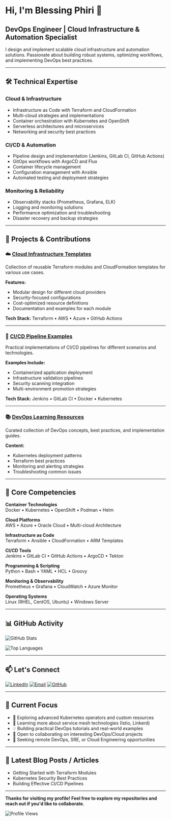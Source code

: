 # Hi, I'm Blessing Phiri 👋

## DevOps Engineer | Cloud Infrastructure & Automation Specialist

I design and implement scalable cloud infrastructure and automation solutions. Passionate about building robust systems, optimizing workflows, and implementing DevOps best practices.

---

## 🛠️ Technical Expertise

### Cloud & Infrastructure
- Infrastructure as Code with Terraform and CloudFormation
- Multi-cloud strategies and implementations
- Container orchestration with Kubernetes and OpenShift
- Serverless architectures and microservices
- Networking and security best practices

### CI/CD & Automation
- Pipeline design and implementation (Jenkins, GitLab CI, GitHub Actions)
- GitOps workflows with ArgoCD and Flux
- Container lifecycle management
- Configuration management with Ansible
- Automated testing and deployment strategies

### Monitoring & Reliability
- Observability stacks (Prometheus, Grafana, ELK)
- Logging and monitoring solutions
- Performance optimization and troubleshooting
- Disaster recovery and backup strategies

---

## 🚀 Projects & Contributions

### ☁️ [Cloud Infrastructure Templates](link-to-repo)
Collection of reusable Terraform modules and CloudFormation templates for various use cases.

**Features:**
- Modular design for different cloud providers
- Security-focused configurations
- Cost-optimized resource definitions
- Documentation and examples for each module

**Tech Stack:** Terraform • AWS • Azure • GitHub Actions

---

### 🔄 [CI/CD Pipeline Examples](https://github.com/blessing-bester/Pre-Deployment-Chaos-Testing-System)
Practical implementations of CI/CD pipelines for different scenarios and technologies.

**Examples Include:**
- Containerized application deployment
- Infrastructure validation pipelines
- Security scanning integration
- Multi-environment promotion strategies

**Tech Stack:** Jenkins • GitLab CI • Docker • Kubernetes

---

### 📚 [DevOps Learning Resources](link-to-repo)
Curated collection of DevOps concepts, best practices, and implementation guides.

**Content:**
- Kubernetes deployment patterns
- Terraform best practices
- Monitoring and alerting strategies
- Troubleshooting common issues

---

## 💼 Core Competencies

**Container Technologies**  
Docker • Kubernetes • OpenShift • Podman • Helm

**Cloud Platforms**  
AWS • Azure • Oracle Cloud • Multi-cloud Architecture

**Infrastructure as Code**  
Terraform • Ansible • CloudFormation • ARM Templates

**CI/CD Tools**  
Jenkins • GitLab CI • GitHub Actions • ArgoCD • Tekton

**Programming & Scripting**  
Python • Bash • YAML • HCL • Groovy

**Monitoring & Observability**  
Prometheus • Grafana • CloudWatch • Azure Monitor

**Operating Systems**  
Linux (RHEL, CentOS, Ubuntu) • Windows Server

---

## 📊 GitHub Activity

![GitHub Stats](https://github-readme-stats.vercel.app/api?username=blessing-bester&show_icons=true&hide_border=true&theme=radical)

![Top Languages](https://github-readme-stats.vercel.app/api/top-langs/?username=blessing-bester&layout=compact&hide_border=true&theme=radical)

---

## 📫 Let's Connect

[![LinkedIn](https://img.shields.io/badge/LinkedIn-%230077B5.svg?style=for-the-badge&logo=linkedin&logoColor=white)](your-linkedin-url)
[![Email](https://img.shields.io/badge/Email-D14836?style=for-the-badge&logo=gmail&logoColor=white)](mailto:your.email@example.com)
[![GitHub](https://img.shields.io/badge/GitHub-181717?style=for-the-badge&logo=github&logoColor=white)](https://github.com/blessing-bester)

---

## 🎯 Current Focus

- 🔭 Exploring advanced Kubernetes operators and custom resources
- 🌱 Learning more about service mesh technologies (Istio, Linkerd)
- 💡 Building practical DevOps tutorials and real-world examples
- 🤝 Open to collaborating on interesting DevOps/Cloud projects
- 💼 Seeking remote DevOps, SRE, or Cloud Engineering opportunities

---

## 📝 Latest Blog Posts / Articles

<!-- If you have a blog, you can add recent posts here -->
- Getting Started with Terraform Modules
- Kubernetes Security Best Practices
- Building Effective CI/CD Pipelines

---

**Thanks for visiting my profile! Feel free to explore my repositories and reach out if you'd like to collaborate.**

![Profile Views](https://komarev.com/ghpvc/?username=blessing-bester&color=blue&style=flat-square)
